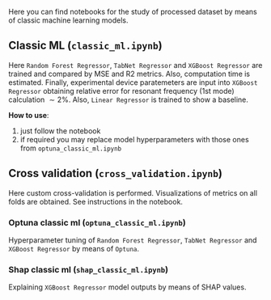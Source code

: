 Here you can find notebooks for the study of processed dataset by means of classic machine learning models.

## Classic ML (`classic_ml.ipynb`)
Here `Random Forest Regressor`, `TabNet Regressor` and `XGBoost Regressor` are trained and compared by MSE and R2 metrics. Also, computation time is estimated. Finally, experimental device paratemeters are input into `XGBoost Regressor` obtaining relative error for resonant frequency (1st mode) calculation $\sim 2 \%$. Also, `Linear Regressor` is trained to show a baseline.

**How to use**:
1. just follow the notebook
2. if required you may replace model hyperparameters with those ones from `optuna_classic_ml.ipynb`

## Cross validation (`cross_validation.ipynb`)
Here custom cross-validation is performed. Visualizations of metrics on all folds are obtained. See instructions in the notebook.

### Optuna classic ml (`optuna_classic_ml.ipynb`)
Hyperparameter tuning of `Random Forest Regressor`, `TabNet Regressor` and `XGBoost Regressor` by means of `Optuna`.

### Shap classic ml (`shap_classic_ml.ipynb`)
Explaining `XGBoost Regressor` model outputs by means of SHAP values.
